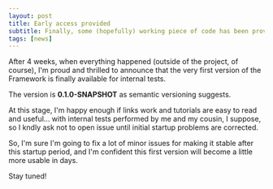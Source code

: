 ```yaml
---
layout: post
title: Early access provided
subtitle: Finally, some (hopefully) working piece of code has been provided for family&friends tests...
tags: [news]
---
```

After 4 weeks, when everything happened (outside of the project, of course), I'm proud and thrilled to announce that the very first version of the Framework is finally available for internal tests.

The version is **0.1.0-SNAPSHOT** as semantic versioning suggests.

At this stage, I'm happy enough if links work and tutorials are easy to read and useful... with internal tests performed by me and my cousin, I suppose, so I kndly ask not to open issue until initial startup problems are corrected.

So, I'm sure I'm going to fix a lot of minor issues for making it stable after this startup period, and I'm confident this first version will become a little more usable in days.

Stay tuned!
